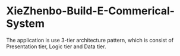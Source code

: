 # XieZhenbo-Build-E-Commerical-System
The application is use 3-tier architecture pattern, which is consist of Presentation tier, Logic tier and Data tier. 
